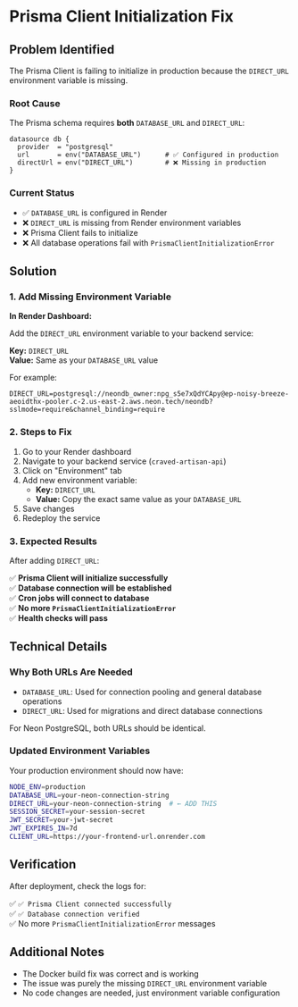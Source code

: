 # Prisma Client Initialization Fix

## Problem Identified

The Prisma Client is failing to initialize in production because the `DIRECT_URL` environment variable is missing.

### Root Cause

The Prisma schema requires **both** `DATABASE_URL` and `DIRECT_URL`:

```prisma
datasource db {
  provider  = "postgresql"
  url       = env("DATABASE_URL")      # ✅ Configured in production
  directUrl = env("DIRECT_URL")        # ❌ Missing in production
}
```

### Current Status

- ✅ `DATABASE_URL` is configured in Render
- ❌ `DIRECT_URL` is missing from Render environment variables
- ❌ Prisma Client fails to initialize
- ❌ All database operations fail with `PrismaClientInitializationError`

## Solution

### 1. Add Missing Environment Variable

**In Render Dashboard:**

Add the `DIRECT_URL` environment variable to your backend service:

**Key:** `DIRECT_URL`  
**Value:** Same as your `DATABASE_URL` value

For example:
```
DIRECT_URL=postgresql://neondb_owner:npg_s5e7xQdYCApy@ep-noisy-breeze-aeoidthx-pooler.c-2.us-east-2.aws.neon.tech/neondb?sslmode=require&channel_binding=require
```

### 2. Steps to Fix

1. Go to your Render dashboard
2. Navigate to your backend service (`craved-artisan-api`)
3. Click on "Environment" tab
4. Add new environment variable:
   - **Key:** `DIRECT_URL`
   - **Value:** Copy the exact same value as your `DATABASE_URL`
5. Save changes
6. Redeploy the service

### 3. Expected Results

After adding `DIRECT_URL`:

✅ **Prisma Client will initialize successfully**  
✅ **Database connection will be established**  
✅ **Cron jobs will connect to database**  
✅ **No more `PrismaClientInitializationError`**  
✅ **Health checks will pass**  

## Technical Details

### Why Both URLs Are Needed

- `DATABASE_URL`: Used for connection pooling and general database operations
- `DIRECT_URL`: Used for migrations and direct database connections

For Neon PostgreSQL, both URLs should be identical.

### Updated Environment Variables

Your production environment should now have:

```bash
NODE_ENV=production
DATABASE_URL=your-neon-connection-string
DIRECT_URL=your-neon-connection-string  # ← ADD THIS
SESSION_SECRET=your-session-secret
JWT_SECRET=your-jwt-secret
JWT_EXPIRES_IN=7d
CLIENT_URL=https://your-frontend-url.onrender.com
```

## Verification

After deployment, check the logs for:

✅ `✅ Prisma Client connected successfully`  
✅ `✅ Database connection verified`  
✅ No more `PrismaClientInitializationError` messages

## Additional Notes

- The Docker build fix was correct and is working
- The issue was purely the missing `DIRECT_URL` environment variable
- No code changes are needed, just environment variable configuration
